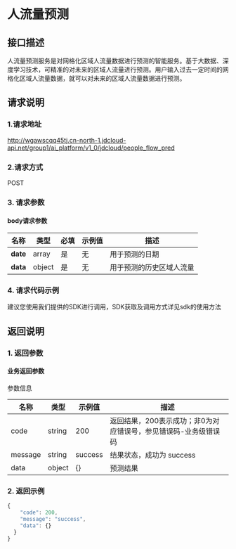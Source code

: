 # 人流量预测

## 接口描述
人流量预测服务是对网格化区域人流量数据进行预测的智能服务。基于大数据、深度学习技术，可精准的对未来的区域人流量进行预测。用户输入过去一定时间的网格化区域人流量数据，就可以对未来的区域人流量数据进行预测。
## 请求说明

### 1.请求地址
http://wgawscqq45tj.cn-north-1.jdcloud-api.net/group1/ai_platform/v1_0/jdcloud/people_flow_pred

### 2.请求方式
POST

### 3. 请求参数

####  body请求参数
|名称|类型|必填|示例值|描述|
|---|---|---|---|---|
|**date**|array| 是 | 无 | 用于预测的日期|
|**data**|object| 是 | 无 | 用于预测的历史区域人流量|

### 4. 请求代码示例
建议您使用我们提供的SDK进行调用，SDK获取及调用方式详见sdk的使用方法

## 返回说明

### 1. 返回参数

#### 业务返回参数
参数信息

|名称|类型|示例值|描述|
|---|---|---|---|
|code|string | 200 | 返回结果，200表示成功；非0为对应错误号，参见错误码-业务级错误码|
|message|string | success | 结果状态，成功为 success |
|data| object | {} | 预测结果 |

### 2. 返回示例
```js
{
    "code": 200,
    "message": "success",
    "data": {}
  }
}
```